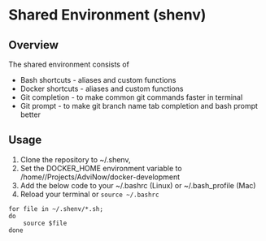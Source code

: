 # Shared Environment (shenv)

## Overview

The shared environment consists of 

- Bash shortcuts - aliases and custom functions
- Docker shortcuts - aliases and custom functions
- Git completion - to make common git commands faster in terminal
- Git prompt - to make git branch name tab completion and bash prompt better

## Usage

1. Clone the repository to ~/.shenv, 
1. Set the DOCKER_HOME environment variable to /home/<YOUR-USER>/Projects/AdviNow/docker-development
1. Add the below code to your ~/.bashrc (Linux) or ~/.bash_profile (Mac)
1. Reload your terminal or `source ~/.bashrc`

```
for file in ~/.shenv/*.sh;
do
    source $file
done
```
